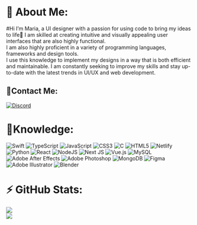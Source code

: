 # 💫 About Me:
#Hi I’m Maria, a UI designer with a passion for using code to bring my ideas to life:cherry_blossom:
I am skilled at creating intuitive and visually appealing user interfaces that are also highly functional.  <br>I am also highly proficient in a variety of programming languages, frameworks and design tools.<br>I use this knowledge to implement my designs in a way that is both efficient and maintainable. I am constantly seeking to improve my skills and stay up-to-date with the latest trends in UI/UX and web development.<br>


## :postbox:Contact Me:
[![Discord](https://img.shields.io/badge/Discord-%237289DA.svg?logo=discord&logoColor=white)](https://discord.gg/Maria♡#1600) 

# :crescent_moon:Knowledge:
![Swift](https://img.shields.io/badge/swift-F54A2A?style=flat&logo=swift&logoColor=white) ![TypeScript](https://img.shields.io/badge/typescript-%23007ACC.svg?style=flat&logo=typescript&logoColor=white) ![JavaScript](https://img.shields.io/badge/javascript-%23323330.svg?style=flat&logo=javascript&logoColor=%23F7DF1E) ![CSS3](https://img.shields.io/badge/css3-%231572B6.svg?style=flat&logo=css3&logoColor=white) ![C](https://img.shields.io/badge/c-%2300599C.svg?style=flat&logo=c&logoColor=white) ![HTML5](https://img.shields.io/badge/html5-%23E34F26.svg?style=flat&logo=html5&logoColor=white) ![Netlify](https://img.shields.io/badge/netlify-%23000000.svg?style=flat&logo=netlify&logoColor=#00C7B7) ![Python](https://img.shields.io/badge/python-3670A0?style=flat&logo=python&logoColor=ffdd54) ![React](https://img.shields.io/badge/react-%2320232a.svg?style=flat&logo=react&logoColor=%2361DAFB) ![NodeJS](https://img.shields.io/badge/node.js-6DA55F?style=flat&logo=node.js&logoColor=white) ![Next JS](https://img.shields.io/badge/Next-black?style=flat&logo=next.js&logoColor=white) ![Vue.js](https://img.shields.io/badge/vuejs-%2335495e.svg?style=flat&logo=vuedotjs&logoColor=%234FC08D) ![MySQL](https://img.shields.io/badge/mysql-%2300f.svg?style=flat&logo=mysql&logoColor=white) ![Adobe After Effects](https://img.shields.io/badge/Adobe%20After%20Effects-9999FF.svg?style=flat&logo=Adobe%20After%20Effects&logoColor=white) ![Adobe Photoshop](https://img.shields.io/badge/adobephotoshop-%2331A8FF.svg?style=flat&logo=adobephotoshop&logoColor=white) ![MongoDB](https://img.shields.io/badge/MongoDB-%234ea94b.svg?style=flat&logo=mongodb&logoColor=white) 	![Figma](https://img.shields.io/badge/figma-%23F24E1E.svg?style=flat&logo=figma&logoColor=white) ![Adobe Illustrator](https://img.shields.io/badge/adobeillustrator-%23FF9A00.svg?style=flat&logo=adobeillustrator&logoColor=white) ![Blender](https://img.shields.io/badge/blender-%23F5792A.svg?style=flat&logo=blender&logoColor=white)

# :zap: GitHub Stats:
![](https://github-readme-stats.vercel.app/api?username=m-4-s-h-4&theme=tokyonight&hide_border=false&include_all_commits=false&count_private=false)<br/>
![](https://github-readme-streak-stats.herokuapp.com/?user=m-4-s-h-4&theme=tokyonight&hide_border=false)<br/>

